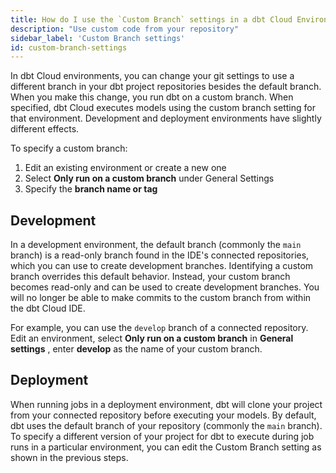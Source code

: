 ```yaml
---
title: How do I use the `Custom Branch` settings in a dbt Cloud Environment?
description: "Use custom code from your repository"
sidebar_label: 'Custom Branch settings'
id: custom-branch-settings
---
```


In dbt Cloud environments, you can change your git settings to use a different branch in your dbt project repositories besides the default branch. When you make this change, you run dbt on a custom branch. When specified, dbt Cloud executes models using the custom branch setting for that environment. Development and deployment environments have slightly different effects.

To specify a custom branch:
1. Edit an existing environment or create a new one
2. Select **Only run on a custom branch** under General Settings
3. Specify the **branch name or tag**


## Development

In a development environment, the default branch (commonly the `main` branch) is a read-only branch found in the IDE's connected repositories, which you can use to create development branches. Identifying a custom branch overrides this default behavior. Instead, your custom branch becomes read-only and can be used to create development branches. You will no longer be able to make commits to the custom branch from within the dbt Cloud IDE.

For example, you can use the `develop` branch of a connected repository. Edit an environment, select  **Only run on a custom branch** in **General settings** , enter **develop** as the name of your custom branch.

<Lightbox src="/img/docs/dbt-cloud/cloud-configuring-dbt-cloud/dev-environment-custom-branch.png" title="Configuring a custom base repository branch"/>

## Deployment

When running jobs in a deployment environment, dbt will clone your project from your connected repository before executing your models. By default, dbt uses the default branch of your repository (commonly the `main` branch). To specify a different version of your project for dbt to execute during job runs in a particular environment, you can edit the Custom Branch setting as shown in the previous steps. 